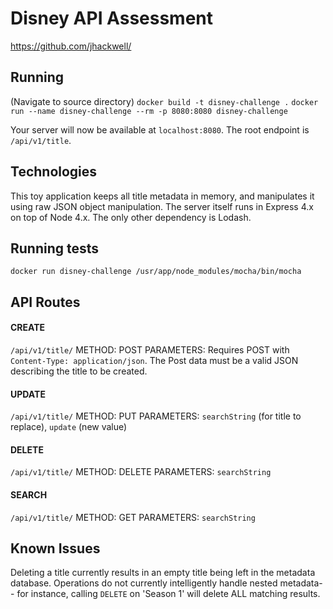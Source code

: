 # Disney API Assessment
https://github.com/jhackwell/

## Running
(Navigate to source directory)
`docker build -t disney-challenge .`
`docker run --name disney-challenge --rm -p 8080:8080 disney-challenge`

Your server will now be available at `localhost:8080`.  The root endpoint is `/api/v1/title`.

## Technologies
This toy application keeps all title metadata in memory, and manipulates it using raw JSON object manipulation. The server itself runs in Express 4.x on top of Node 4.x.  The only other dependency is Lodash. 

## Running tests
`docker run disney-challenge /usr/app/node_modules/mocha/bin/mocha`

## API Routes
#### CREATE
`/api/v1/title/`
METHOD: POST
PARAMETERS: Requires POST with `Content-Type: application/json`.  The Post data must be a valid JSON describing the title to be created.

#### UPDATE
`/api/v1/title/`
METHOD: PUT
PARAMETERS: `searchString` (for title to replace), `update` (new value)

#### DELETE
`/api/v1/title/`
METHOD: DELETE
PARAMETERS: `searchString`

#### SEARCH
`/api/v1/title/`
METHOD: GET
PARAMETERS: `searchString`

## Known Issues
Deleting a title currently results in an empty title being left in the metadata database.
Operations do not currently intelligently handle nested metadata-- for instance, calling `DELETE` on 'Season 1' will delete ALL matching results.